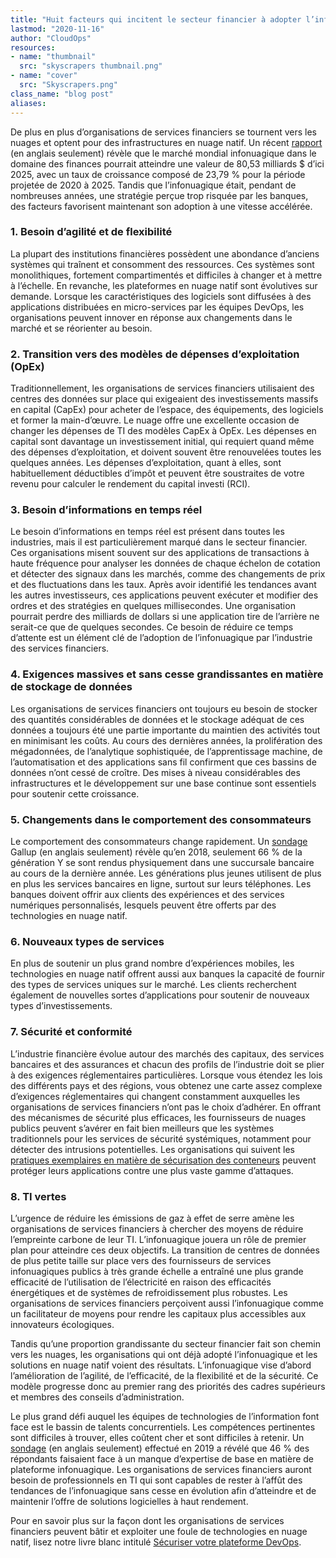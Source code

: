 ```yaml
---
title: "Huit facteurs qui incitent le secteur financier à adopter l’infonuagique"
lastmod: "2020-11-16"
author: "CloudOps"
resources:
- name: "thumbnail"
  src: "skyscrapers thumbnail.png"
- name: "cover"
  src: "Skyscrapers.png"
class_name: "blog post"
aliases:
---
```


<p>De plus en plus d’organisations de services financiers se tournent vers les nuages et optent pour des infrastructures en nuage natif. Un récent <a href="https://www.mordorintelligence.com/industry-reports/finance-cloud-market">rapport</a> (en anglais seulement) révèle que le marché mondial infonuagique dans le domaine des finances pourrait atteindre une valeur de 80,53 milliards $ d’ici 2025, avec un taux de croissance composé de 23,79 % pour la période projetée de 2020 à 2025. Tandis que l’infonuagique était, pendant de nombreuses années, une stratégie perçue trop risquée par les banques, des facteurs favorisent maintenant son adoption à une vitesse accélérée.</p>

<h3>1. Besoin d’agilité et de flexibilité</h3>

<p>La plupart des institutions financières possèdent une abondance d’anciens systèmes qui traînent et consomment des ressources. Ces systèmes sont monolithiques, fortement compartimentés et difficiles à changer et à mettre à l’échelle. En revanche, les plateformes en nuage natif sont évolutives sur demande. Lorsque les caractéristiques des logiciels sont diffusées à des applications distribuées en micro-services par les équipes DevOps, les organisations peuvent innover en réponse aux changements dans le marché et se réorienter au besoin.</p>

<h3>2. Transition vers des modèles de dépenses d’exploitation (OpEx)</h3>

<p>Traditionnellement, les organisations de services financiers utilisaient des centres des données sur place qui exigeaient des investissements massifs en capital (CapEx) pour acheter de l’espace, des équipements, des logiciels et former la main-d’œuvre. Le nuage offre une excellente occasion de changer les dépenses de TI des modèles CapEx à OpEx. Les dépenses en capital sont davantage un investissement initial, qui requiert quand même des dépenses d’exploitation, et doivent souvent être renouvelées toutes les quelques années. Les dépenses d’exploitation, quant à elles, sont habituellement déductibles d’impôt et peuvent être soustraites de votre revenu pour calculer le rendement du capital investi (RCI).</p>

<h3>3. Besoin d’informations en temps réel</h3>

<p>Le besoin d’informations en temps réel est présent dans toutes les industries, mais il est particulièrement marqué dans le secteur financier. Ces organisations misent souvent sur des applications de transactions à haute fréquence pour analyser les données de chaque échelon de cotation et détecter des signaux dans les marchés, comme des changements de prix et des fluctuations dans les taux. Après avoir identifié les tendances avant les autres investisseurs, ces applications peuvent exécuter et modifier des ordres et des stratégies en quelques millisecondes. Une organisation pourrait perdre des milliards de dollars si une application tire de l’arrière ne serait-ce que de quelques secondes. Ce besoin de réduire ce temps d’attente est un élément clé de l’adoption de l’infonuagique par l’industrie des services financiers.</p>

<h3>4. Exigences massives et sans cesse grandissantes en matière de stockage de données</h3>

<p>Les organisations de services financiers ont toujours eu besoin de stocker des quantités considérables de données et le stockage adéquat de ces données a toujours été une partie importante du maintien des activités tout en minimisant les coûts. Au cours des dernières années, la prolifération des mégadonnées, de l’analytique sophistiquée, de l’apprentissage machine, de l’automatisation et des applications sans fil confirment que ces bassins de données n’ont cessé de croître. Des mises à niveau considérables des infrastructures et le développement sur une base continue sont essentiels pour soutenir cette croissance.</p>

<h3>5. Changements dans le comportement des consommateurs</h3>

<p>Le comportement des consommateurs change rapidement. Un <a href="https://blog.tierpoint.com/cloud-computing-accelerates-financial-services-growth">sondage</a> Gallup (en anglais seulement) révèle qu’en 2018, seulement 66 % de la génération Y se sont rendus physiquement dans une succursale bancaire au cours de la dernière année. Les générations plus jeunes utilisent de plus en plus les services bancaires en ligne, surtout sur leurs téléphones. Les banques doivent offrir aux clients des expériences et des services numériques personnalisés, lesquels peuvent être offerts par des technologies en nuage natif.</p>

<h3>6. Nouveaux types de services</h3>

<p>En plus de soutenir un plus grand nombre d’expériences mobiles, les technologies en nuage natif offrent aussi aux banques la capacité de fournir des types de services uniques sur le marché. Les clients recherchent également de nouvelles sortes d’applications pour soutenir de nouveaux types d’investissements.</p>

<h3>7. Sécurité et conformité</h3>

<p>L’industrie financière évolue autour des marchés des capitaux, des services bancaires et des assurances et chacun des profils de l’industrie doit se plier à des exigences réglementaires particulières. Lorsque vous étendez les lois des différents pays et des régions, vous obtenez une carte assez complexe d’exigences réglementaires qui changent constamment auxquelles les organisations de services financiers n’ont pas le choix d’adhérer. En offrant des mécanismes de sécurité plus efficaces, les fournisseurs de nuages publics peuvent s’avérer en fait bien meilleurs que les systèmes traditionnels pour les services de sécurité systémiques, notamment pour détecter des intrusions potentielles. Les organisations qui suivent les <a href="https://www.cloudops.com/fr/blog/un-bref-guide-sur-la-securisation-des-conteneurs-a-grande-echelle/">pratiques exemplaires en matière de sécurisation des conteneurs</a> peuvent protéger leurs applications contre une plus vaste gamme d’attaques.</p>

<h3>8. TI vertes</h3>

<p>L’urgence de réduire les émissions de gaz à effet de serre amène les organisations de services financiers à chercher des moyens de réduire l’empreinte carbone de leur TI. L’infonuagique jouera un rôle de premier plan pour atteindre ces deux objectifs. La transition de centres de données de plus petite taille sur place vers des fournisseurs de services infonuagiques publics à très grande échelle a entraîné une plus grande efficacité de l’utilisation de l’électricité en raison des efficacités énergétiques et de systèmes de refroidissement plus robustes. Les organisations de services financiers perçoivent aussi l’infonuagique comme un facilitateur de moyens pour rendre les capitaux plus accessibles aux innovateurs écologiques.</p>

<p>Tandis qu’une proportion grandissante du secteur financier fait son chemin vers les nuages, les organisations qui ont déjà adopté l’infonuagique et les solutions en nuage natif voient des résultats. L’infonuagique vise d’abord l’amélioration de l’agilité, de l’efficacité, de la flexibilité et de la sécurité. Ce modèle progresse donc au premier rang des priorités des cadres supérieurs et membres des conseils d’administration.</p>

<p>Le plus grand défi auquel les équipes de technologies de l’information font face est le bassin de talents concurrentiels. Les compétences pertinentes sont difficiles à trouver, elles coûtent cher et sont difficiles à retenir. Un <a href="https://www.information-age.com/downloads/multi-cloud-fundamental-to-financial-services-transformation/">sondage</a> (en anglais seulement) effectué en 2019 a révélé que 46 % des répondants faisaient face à un manque d’expertise de base en matière de plateforme infonuagique. Les organisations de services financiers auront besoin de professionnels en TI qui sont capables de rester à l’affût des tendances de l’infonuagique sans cesse en évolution afin d’atteindre et de maintenir l’offre de solutions logicielles à haut rendement.</p>

<p>Pour en savoir plus sur la façon dont les organisations de services financiers peuvent bâtir et exploiter une foule de technologies en nuage natif, lisez notre livre blanc intitulé <a href="https://www.cloudops.com/fr/resources/white-papers/securing-devops-platform-enterprise/">Sécuriser votre plateforme DevOps</a>.</p>
